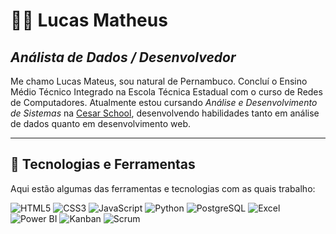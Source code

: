 # 👨‍💻 Lucas Matheus  
## *Análista de Dados / Desenvolvedor*  

Me chamo Lucas Mateus, sou natural de Pernambuco. Concluí o Ensino Médio Técnico Integrado na Escola Técnica Estadual com o curso de Redes de Computadores. Atualmente estou cursando *Análise e Desenvolvimento de Sistemas* na [Cesar School](https://cesar.school), desenvolvendo habilidades tanto em análise de dados quanto em desenvolvimento web.  

---

## 🚀 Tecnologias e Ferramentas  
Aqui estão algumas das ferramentas e tecnologias com as quais trabalho:

![HTML5](https://img.shields.io/badge/HTML5-E34F26?style=flat&logo=html5&logoColor=white)
![CSS3](https://img.shields.io/badge/CSS3-1572B6?style=flat&logo=css3&logoColor=white)
![JavaScript](https://img.shields.io/badge/JavaScript-F7DF1E?style=flat&logo=javascript&logoColor=black)
![Python](https://img.shields.io/badge/Python-3776AB?style=flat&logo=python&logoColor=white)
![PostgreSQL](https://img.shields.io/badge/PostgreSQL-316192?style=flat&logo=postgresql&logoColor=white)
![Excel](https://img.shields.io/badge/Excel-217346?style=flat&logo=microsoft-excel&logoColor=white)
![Power BI](https://img.shields.io/badge/Power%20BI-F2C811?style=flat&logo=powerbi&logoColor=black)
![Kanban](https://img.shields.io/badge/Kanban-0052CC?style=flat&logo=trello&logoColor=white)
![Scrum](https://img.shields.io/badge/Scrum-6DB33F?style=flat&logo=scrumalliance&logoColor=white)
